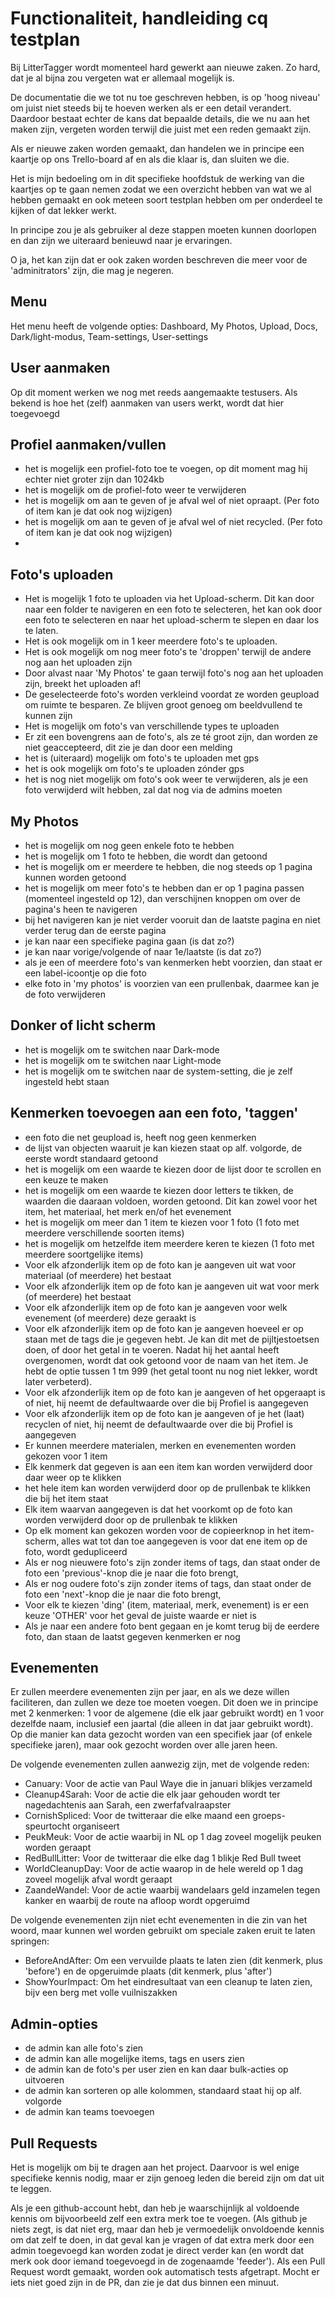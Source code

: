 # Functionaliteit, handleiding cq testplan

Bij LitterTagger wordt momenteel hard gewerkt aan nieuwe zaken. Zo hard, dat je al bijna zou vergeten wat er allemaal mogelijk is.

De documentatie die we tot nu toe geschreven hebben, is op 'hoog niveau' om juist niet steeds bij te hoeven werken als er een detail verandert. Daardoor bestaat echter de kans dat bepaalde details, die we nu aan het maken zijn, vergeten worden terwijl die juist met een reden gemaakt zijn.

Als er nieuwe zaken worden gemaakt, dan handelen we in principe een kaartje op ons Trello-board af en als die klaar is, dan sluiten we die.

Het is mijn bedoeling om in dit specifieke hoofdstuk de werking van die kaartjes op te gaan nemen zodat we een overzicht hebben van wat we al hebben gemaakt en ook meteen soort testplan hebben om per onderdeel te kijken of dat lekker werkt.

In principe zou je als gebruiker al deze stappen moeten kunnen doorlopen en dan zijn we uiteraard benieuwd naar je ervaringen.

O ja, het kan zijn dat er ook zaken worden beschreven die meer voor de 'adminitrators' zijn, die mag je negeren.

## Menu

Het menu heeft de volgende opties: Dashboard, My Photos, Upload, Docs, Dark/light-modus, Team-settings, User-settings

## User aanmaken

Op dit moment werken we nog met reeds aangemaakte testusers. Als bekend is hoe het (zelf) aanmaken van users werkt, wordt dat hier toegevoegd

## Profiel aanmaken/vullen

- het is mogelijk een profiel-foto toe te voegen, op dit moment mag hij echter niet groter zijn dan 1024kb
- het is mogelijk om de profiel-foto weer te verwijderen
- het is mogelijk om aan te geven of je afval wel of niet opraapt. (Per foto of item kan je dat ook nog wijzigen)
- het is mogelijk om aan te geven of je afval wel of niet recycled. (Per foto of item kan je dat ook nog wijzigen)
- 

## Foto's uploaden

- Het is mogelijk 1 foto te uploaden via het Upload-scherm. Dit kan door naar een folder te navigeren en een foto te selecteren, het kan ook door een foto te selecteren en naar het upload-scherm te slepen en daar los te laten.
- Het is ook mogelijk om in 1 keer meerdere foto's te uploaden.
- Het is ook mogelijk om nog meer foto's te 'droppen' terwijl de andere nog aan het uploaden zijn
- Door alvast naar 'My Photos' te gaan terwijl foto's nog aan het uploaden zijn, breekt het uploaden af!
- De geselecteerde foto's worden verkleind voordat ze worden geupload om ruimte te besparen. Ze blijven groot genoeg om beeldvullend te kunnen zijn
- Het is mogelijk om foto's van verschillende types te uploaden
- Er zit een bovengrens aan de foto's, als ze té groot zijn, dan worden ze niet geaccepteerd, dit zie je dan door een melding
- het is (uiteraard) mogelijk om foto's te uploaden met gps
- het is ook mogelijk om foto's te uploaden zónder gps
- het is nog niet mogelijk om foto's ook weer te verwijderen, als je een foto verwijderd wilt hebben, zal dat nog via de admins moeten

## My Photos
- het is mogelijk om nog geen enkele foto te hebben
- het is mogelijk om 1 foto te hebben, die wordt dan getoond
- het is mogelijk om er meerdere te hebben, die nog steeds op 1 pagina kunnen worden getoond
- het is mogelijk om meer foto's te hebben dan er op 1 pagina passen (momenteel ingesteld op 12), dan verschijnen knoppen om over de pagina's heen te navigeren
- bij het navigeren kan je niet verder vooruit dan de laatste pagina en niet verder terug dan de eerste pagina
- je kan naar een specifieke pagina gaan (is dat zo?)
- je kan naar vorige/volgende of naar 1e/laatste (is dat zo?)
- als je een of meerdere foto's van kenmerken hebt voorzien, dan staat er een label-icoontje op die foto
- elke foto in 'my photos' is voorzien van een prullenbak, daarmee kan je de foto verwijderen

## Donker of licht scherm
- het is mogelijk om te switchen naar Dark-mode
- het is mogelijk om te switchen naar Light-mode
- het is mogelijk om te switchen naar de system-setting, die je zelf ingesteld hebt staan

## Kenmerken toevoegen aan een foto, 'taggen'
- een foto die net geupload is, heeft nog geen kenmerken
- de lijst van objecten waaruit je kan kiezen staat op alf. volgorde, de eerste wordt standaard getoond
- het is mogelijk om een waarde te kiezen door de lijst door te scrollen en een keuze te maken
- het is mogelijk om een waarde te kiezen door letters te tikken, de waarden die daaraan voldoen, worden getoond. Dit kan zowel voor het item, het materiaal, het merk en/of het evenement
- het is mogelijk om meer dan 1 item te kiezen voor 1 foto (1 foto met meerdere verschillende soorten items)
- het is mogelijk om hetzelfde item meerdere keren te kiezen (1 foto met meerdere soortgelijke items)
- Voor elk afzonderlijk item op de foto kan je aangeven uit wat voor materiaal (of meerdere) het bestaat
- Voor elk afzonderlijk item op de foto kan je aangeven uit wat voor merk (of meerdere) het bestaat
- Voor elk afzonderlijk item op de foto kan je aangeven voor welk evenement (of meerdere) deze geraakt is
- Voor elk afzonderlijk item op de foto kan je aangeven hoeveel er op staan met de tags die je gegeven hebt. Je kan dit met de pijltjestoetsen doen, of door het getal in te voeren. Nadat hij het aantal heeft overgenomen, wordt dat ook getoond voor de naam van het item. Je hebt de optie tussen 1 tm 999 (het getal toont nu nog niet lekker, wordt later verbeterd).
- Voor elk afzonderlijk item op de foto kan je aangeven of het opgeraapt is of niet, hij neemt de defaultwaarde over die bij Profiel is aangegeven
- Voor elk afzonderlijk item op de foto kan je aangeven of je het (laat) recyclen of niet, hij neemt de defaultwaarde over die bij Profiel is aangegeven
- Er kunnen meerdere materialen, merken en evenementen worden gekozen voor 1 item
- Elk kenmerk dat gegeven is aan een item kan worden verwijderd door daar weer op te klikken
- het hele item kan worden verwijderd door op de prullenbak te klikken die bij het item staat
- Elk item waarvan aangegeven is dat het voorkomt op de foto kan worden verwijderd door op de prullenbak te klikken
- Op elk moment kan gekozen worden voor de copieerknop in het item-scherm, alles wat tot dan toe aangegeven is voor dat ene item op de foto, wordt gedupliceerd
- Als er nog nieuwere foto's zijn zonder items of tags, dan staat onder de foto een 'previous'-knop die je naar die foto brengt,
- Als er nog oudere foto's zijn zonder items of tags, dan staat onder de foto een 'next'-knop die je naar die foto brengt,
- Voor elk te kiezen 'ding' (item, materiaal, merk, evenement) is er een keuze 'OTHER' voor het geval de juiste waarde er niet is
- Als je naar een andere foto bent gegaan en je komt terug bij de eerdere foto, dan staan de laatst gegeven kenmerken er nog

## Evenementen
Er zullen meerdere evenementen zijn per jaar, en als we deze willen faciliteren, dan zullen we deze toe moeten voegen. Dit doen we in principe met 2 kenmerken: 1 voor de algemene (die elk jaar gebruikt wordt) en 1 voor dezelfde naam, inclusief een jaartal (die alleen in dat jaar gebruikt wordt). Op die manier kan data gezocht worden van een specifiek jaar (of enkele specifieke jaren), maar ook gezocht worden over alle jaren heen.

De volgende evenementen zullen aanwezig zijn, met de volgende reden:
- Canuary: Voor de actie van Paul Waye die in januari blikjes verzameld
- Cleanup4Sarah: Voor de actie die elk jaar gehouden wordt ter nagedachtenis aan Sarah, een zwerfafvalraapster
- CornishSpliced: Voor de twitteraar die elke maand een groeps-speurtocht organiseert
- PeukMeuk: Voor de actie waarbij in NL op 1 dag zoveel mogelijk peuken worden geraapt
- RedBullLitter: Voor de twitteraar die elke dag 1 blikje Red Bull tweet
- WorldCleanupDay: Voor de actie waarop in de hele wereld op 1 dag zoveel mogelijk afval wordt geraapt
- ZaandeWandel: Voor de actie waarbij wandelaars geld inzamelen tegen kanker en waarbij de route na afloop wordt opgeruimd

De volgende evenementen zijn niet echt evenementen in die zin van het woord, maar kunnen wel worden gebruikt om speciale zaken eruit te laten springen:
- BeforeAndAfter: Om een vervuilde plaats te laten zien (dit kenmerk, plus 'before') en de opgeruimde plaats (dit kenmerk, plus 'after')
- ShowYourImpact: Om het eindresultaat van een cleanup te laten zien, bijv een berg met volle vuilniszakken

## Admin-opties
- de admin kan alle foto's zien
- de admin kan alle mogelijke items, tags en users zien
- de admin kan de foto's per user zien en kan daar bulk-acties op uitvoeren
- de admin kan sorteren op alle kolommen, standaard staat hij op alf. volgorde
- de admin kan teams toevoegen

## Pull Requests
Het is mogelijk om bij te dragen aan het project. Daarvoor is wel enige specifieke kennis nodig, maar er zijn genoeg leden die bereid zijn om dat uit te leggen.

Als je een github-account hebt, dan heb je waarschijnlijk al voldoende kennis om bijvoorbeeld zelf een extra merk toe te voegen. (Als github je niets zegt, is dat niet erg, maar dan heb je vermoedelijk onvoldoende kennis om dat zelf te doen, in dat geval kan je vragen of dat extra merk door een admin toegevoegd kan worden zodat je direct verder kan (en wordt dat merk ook door iemand toegevoegd in de zogenaamde 'feeder').
Als een Pull Request wordt gemaakt, worden ook automatisch tests afgetrapt. Mocht er iets niet goed zijn in de PR, dan zie je dat dus binnen een minuut.
